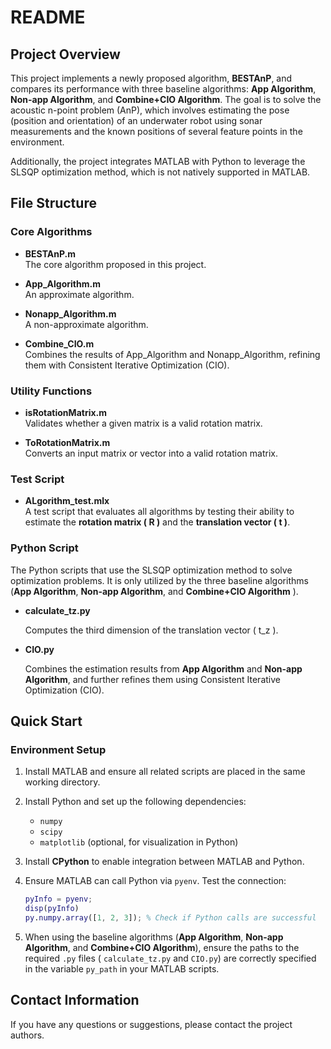 # README  

## Project Overview  
This project implements a newly proposed algorithm, **BESTAnP**, and compares its performance with three baseline algorithms: **App Algorithm**, **Non-app Algorithm**, and **Combine+CIO Algorithm**. The goal is to solve the acoustic n-point problem (AnP), which involves estimating the pose (position and orientation) of an underwater robot using sonar measurements and the known positions of several feature points in the environment.  

Additionally, the project integrates MATLAB with Python to leverage the SLSQP optimization method, which is not natively supported in MATLAB.  

## File Structure  

### Core Algorithms  
- **BESTAnP.m**  
  The core algorithm proposed in this project.  

- **App_Algorithm.m**  
  An approximate algorithm. 

- **Nonapp_Algorithm.m**  
  A non-approximate algorithm.  

- **Combine_CIO.m**  
  Combines the results of App_Algorithm and Nonapp_Algorithm, refining them with Consistent Iterative Optimization (CIO).  

### Utility Functions  
- **isRotationMatrix.m**  
  Validates whether a given matrix is a valid rotation matrix.  

- **ToRotationMatrix.m**  
  Converts an input matrix or vector into a valid rotation matrix.  

### Test Script  
- **ALgorithm_test.mlx**  
  A test script that evaluates all algorithms by testing their ability to estimate the **rotation matrix \( R \)** and the **translation vector \( t \)**. 

### Python Script  
The Python scripts that use the SLSQP optimization method to solve optimization problems. It is only utilized by the three baseline algorithms (**App Algorithm**, **Non-app Algorithm**, and **Combine+CIO Algorithm** ). 

- **calculate_tz.py**    

  Computes the third dimension of the translation vector \( t_z \).  

- **CIO.py**   

  Combines the estimation results from **App Algorithm** and **Non-app Algorithm**, and further refines them using Consistent Iterative Optimization (CIO).  

## Quick Start  

### Environment Setup  
1. Install MATLAB and ensure all related scripts are placed in the same working directory.  

2. Install Python and set up the following dependencies:  
   - `numpy`  
   - `scipy`  
   - `matplotlib` (optional, for visualization in Python)  

3. Install **CPython** to enable integration between MATLAB and Python.  

4. Ensure MATLAB can call Python via `pyenv`. Test the connection:  

   ```matlab
   pyInfo = pyenv;
   disp(pyInfo)
   py.numpy.array([1, 2, 3]); % Check if Python calls are successful
   ```

5. When using the baseline algorithms (**App Algorithm**, **Non-app Algorithm**, and **Combine+CIO Algorithm**), ensure the paths to the required `.py` files ( `calculate_tz.py` and `CIO.py`) are correctly specified in the variable `py_path` in your MATLAB scripts.

## Contact Information

If you have any questions or suggestions, please contact the project authors.

